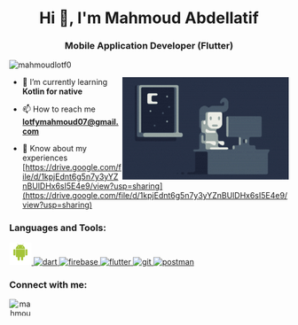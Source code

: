 <h1 align="center">Hi 👋, I'm Mahmoud Abdellatif</h1>
<h3 align="center">Mobile Application Developer (Flutter)</h3>
<p align="left"> <img src="https://komarev.com/ghpvc/?username=mahmoudlotf0&label=Profile%20views&color=0e75b6&style=flat" alt="mahmoudlotf0" /> </p> <img align="right" src="https://raw.githubusercontent.com/AVS1508/AVS1508/master/assets/Night-Coding.gif">
 
- 🌱 I’m currently learning **Kotlin for native**

- 📫 How to reach me **lotfymahmoud07@gmail.com** 

- 📄 Know about my experiences [https://drive.google.com/file/d/1kpjEdnt6g5n7y3yYZnBUlDHx6sI5E4e9/view?usp=sharing](https://drive.google.com/file/d/1kpjEdnt6g5n7y3yYZnBUlDHx6sI5E4e9/view?usp=sharing)


<h3 align="left">Languages and Tools:</h3>
<p align="left"> <a href="https://developer.android.com" target="_blank" rel="noreferrer"> <img src="https://raw.githubusercontent.com/devicons/devicon/master/icons/android/android-original-wordmark.svg" alt="android" width="40" height="40"/> </a> <a href="https://dart.dev" target="_blank" rel="noreferrer"> <img src="https://www.vectorlogo.zone/logos/dartlang/dartlang-icon.svg" alt="dart" width="40" height="40"/> </a> <a href="https://firebase.google.com/" target="_blank" rel="noreferrer"> <img src="https://www.vectorlogo.zone/logos/firebase/firebase-icon.svg" alt="firebase" width="40" height="40"/> </a> <a href="https://flutter.dev" target="_blank" rel="noreferrer"> <img src="https://www.vectorlogo.zone/logos/flutterio/flutterio-icon.svg" alt="flutter" width="40" height="40"/> </a> <a href="https://git-scm.com/" target="_blank" rel="noreferrer"> <img src="https://www.vectorlogo.zone/logos/git-scm/git-scm-icon.svg" alt="git" width="40" height="40"/> </a> <a href="https://postman.com" target="_blank" rel="noreferrer"> <img src="https://www.vectorlogo.zone/logos/getpostman/getpostman-icon.svg" alt="postman" width="40" height="40"/> </a> 

<h3 align="left">Connect with me:</h3>
<p align="center">
<a href="https://www.linkedin.com/in/mahmoud-abdellatef-9751031a9/" target="blank"><img align="left" src="https://raw.githubusercontent.com/rahuldkjain/github-profile-readme-generator/master/src/images/icons/Social/linked-in-alt.svg" alt="mahmoudlotf0" height="30" width="40" /></a>
</p>
